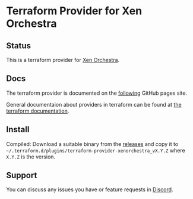 # Terraform Provider for Xen Orchestra

## Status

This is a terraform provider for [Xen Orchestra](https://github.com/vatesfr/xen-orchestra).

## Docs

The terraform provider is documented on the [following](https://terra-farm.github.io/provider-xenorchestra/) GitHub pages site.

General documentaion about providers in terraform can be found at [the terraform documentation](https://www.terraform.io/docs/configuration/providers.html).

## Install

Compiled: Download a suitable binary from the [releases](https://github.com/terra-farm/terraform-provider-xenorchestra/releases) and copy it to `~/.terraform.d/plugins/terraform-provider-xenorchestra_vX.Y.Z` where `X.Y.Z` is the version.

## Support

You can discuss any issues you have or feature requests in [Discord](https://discord.gg/ZpNq8ez).
